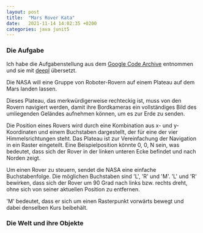 ```yaml
---
layout: post
title:  "Mars Rover Kata"
date:   2021-11-14 14:02:35 +0200
categories: java junit5
---
```


### Die Aufgabe

Ich habe die Aufgabenstellung aus dem [Google Code Archive](https://code.google.com/archive/p/marsrovertechchallenge/) entnommen und sie mit [deepl](www.DeepL.com/Translator) übersetzt.

Die NASA will eine Gruppe von Roboter-Rovern auf einem Plateau auf dem Mars landen lassen.

Dieses Plateau, das merkwürdigerweise rechteckig ist, muss von den Rovern navigiert werden, damit ihre Bordkameras ein vollständiges Bild des umliegenden Geländes aufnehmen können, um es zur Erde zu senden.

Die Position eines Rovers wird durch eine Kombination aus x- und y-Koordinaten und einem Buchstaben dargestellt, der für eine der vier Himmelsrichtungen steht. Das Plateau ist zur Vereinfachung der Navigation in ein Raster eingeteilt. Eine Beispielposition könnte 0, 0, N sein, was bedeutet, dass sich der Rover in der linken unteren Ecke befindet und nach Norden zeigt.

Um einen Rover zu steuern, sendet die NASA eine einfache Buchstabenfolge. Die möglichen Buchstaben sind 'L', 'R' und 'M'. 'L' und 'R' bewirken, dass sich der Rover um 90 Grad nach links bzw. rechts dreht, ohne sich von seiner aktuellen Position zu entfernen.

'M' bedeutet, dass er sich um einen Rasterpunkt vorwärts bewegt und dabei denselben Kurs beibehält.

### Die Welt und ihre Objekte


